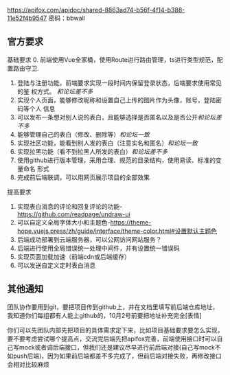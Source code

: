 https://apifox.com/apidoc/shared-8863ad74-b56f-4f14-b388-11e52f4b9547
密码：bbwall

## 官方要求

基础要求 0. 前端使用Vue全家桶，使用Route进行路由管理，ts进行类型规范，配置路由守卫.

1. 登陆与注册功能，前端要求实现一段时间内保留登录状态，后端要求使用常见的鉴 权方式。 *和论坛差不多*
2. 实现个人页面，能够修改昵称和设置自己上传的图片作为头像，账号，登陆密码等个人 信息
3. 可以发布一条想对别人说的表白，且能够选择是否匿名以及是否公开*和论坛差不多*
4. 能够管理自己的表白（修改、删除等）*和论坛一致*
5. 实现社区功能，能看到别人发的表白（注意实名和匿名）*和论坛一致*
6. 实现拉黑功能（看不到拉黑人所发的表白）*和论坛差不多*
7. 使用github进行版本管理，采用合理、规范的目录结构，使用易读、标准的变量命名 形式
8. 完成前后端联调，可以用网页展示项目的全部效果

提高要求

1. 实现表白消息的评论和回复评论的功能-https://github.com/readpage/undraw-ui
2. 可以自定义全局字体大小和主题色-https://theme-hope.vuejs.press/zh/guide/interface/theme-color.html#设置默认主题色
3. 后端成功部署到云端服务器，可以公网访问网站服务？
4. 后端进行使用全局错误统一处理中间件，并有设置统一错误码
5. 实现页面加载加速（前端cdn或后端缓存）
6. 可以发送自定义定时表白消息

## 其他通知

团队协作要用到git，要把项目传到github上，并在文档里填写前后端仓库地址，我知道你们每组都有人能上github的，10月2号前要把地址补充完全[表情]

你们可以先团队内部先把项目的具体需求定下来，比如项目基础要求要怎么实现，要不要考虑尝试哪个提高点，交流完后端先把apifox完善，前端使用接口时可以自己写mock或者调后端接口，但我们还是建议尽早进行前后端对接(自己写mock不如push后端)，因为如果前后端都差不多完成了，但前后端对接失败，再修改接口会相对比较麻烦
